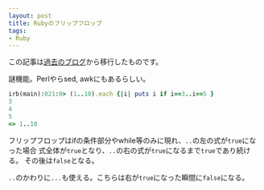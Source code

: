 ```yaml
---
layout: post
title: Rubyのフリップフロップ
tags:
- Ruby
---
```


この記事は[過去のブログ](http://monamonamonad.github.io/2017/03/16/ruby-flipflop.html)から移行したものです。


謎機能。Perlやらsed, awkにもあるらしい。

``` ruby
irb(main):021:0> (1..10).each {|i| puts i if i==3..i==5 }
3
4
5
=> 1..10
```

フリップフロップはifの条件部分やwhile等のみに現れ、`..`の左の式が`true`になった場合
式全体が`true`となり、`..`の右の式が`true`になるまで`true`であり続ける。
その後は`false`となる。

`..`のかわりに`...`も使える。こちらは右が`true`になった瞬間に`false`になる。